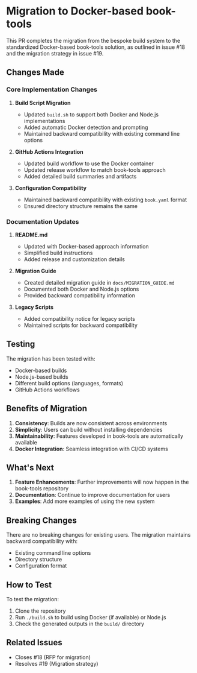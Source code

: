 # Migration to Docker-based book-tools

This PR completes the migration from the bespoke build system to the standardized Docker-based book-tools solution, as outlined in issue #18 and the migration strategy in issue #19.

## Changes Made

### Core Implementation Changes

1. **Build Script Migration**
   - Updated `build.sh` to support both Docker and Node.js implementations
   - Added automatic Docker detection and prompting
   - Maintained backward compatibility with existing command line options

2. **GitHub Actions Integration**
   - Updated build workflow to use the Docker container
   - Updated release workflow to match book-tools approach
   - Added detailed build summaries and artifacts

3. **Configuration Compatibility**
   - Maintained backward compatibility with existing `book.yaml` format
   - Ensured directory structure remains the same

### Documentation Updates

1. **README.md**
   - Updated with Docker-based approach information
   - Simplified build instructions
   - Added release and customization details

2. **Migration Guide**
   - Created detailed migration guide in `docs/MIGRATION_GUIDE.md`
   - Documented both Docker and Node.js options
   - Provided backward compatibility information

3. **Legacy Scripts**
   - Added compatibility notice for legacy scripts
   - Maintained scripts for backward compatibility

## Testing

The migration has been tested with:

- Docker-based builds
- Node.js-based builds
- Different build options (languages, formats)
- GitHub Actions workflows

## Benefits of Migration

1. **Consistency**: Builds are now consistent across environments
2. **Simplicity**: Users can build without installing dependencies
3. **Maintainability**: Features developed in book-tools are automatically available
4. **Docker Integration**: Seamless integration with CI/CD systems

## What's Next

1. **Feature Enhancements**: Further improvements will now happen in the book-tools repository
2. **Documentation**: Continue to improve documentation for users
3. **Examples**: Add more examples of using the new system

## Breaking Changes

There are no breaking changes for existing users. The migration maintains backward compatibility with:

- Existing command line options
- Directory structure
- Configuration format

## How to Test

To test the migration:

1. Clone the repository
2. Run `./build.sh` to build using Docker (if available) or Node.js
3. Check the generated outputs in the `build/` directory

## Related Issues

- Closes #18 (RFP for migration)
- Resolves #19 (Migration strategy)
